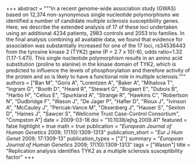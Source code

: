 +++
abstract = """In a recent genome-wide association study (GWAS) based on 12,374 non-synonymous single nucleotide polymorphisms we identified a number of candidate multiple sclerosis susceptibility genes. Here, we describe the extended analysis of 17 of these loci undertaken using an additional 4234 patients, 2983 controls and 2053 trio families. In the final analysis combining all available data, we found that evidence for association was substantially increased for one of the 17 loci, rs34536443 from the tyrosine kinase 2 (TYK2) gene (P = 2.7 x 10(-6), odds ratio=1.32 (1.17-1.47)). This single nucleotide polymorphism results in an amino acid substitution (proline to alanine) in the kinase domain of TYK2, which is predicted to influence the levels of phosphorylation and therefore activity of the protein and so is likely to have a functional role in multiple sclerosis."""
authors = ["Ban M", "Goris A", "Lorentzen A", "Baker A", "Mihalova T", "Ingram G", "Booth D", "Heard R", "Stewart G", "Bogaert E", "Dubois B", "Harbo H", "Celius E", "Spurkland A", "Strange R", "Hawkins C", "Robertson N", "Dudbridge F", "Wason J", "De Jager P", "Hafler D", "Rioux J", "Ivinson A", "McCauley J", "Pericak-Vance M", "Oksenberg J", "Hauser S", "Sexton D", "Haines J", "Sawcer S", "Wellcome Trust Case-Control Consortium", "Compston A"]
date = 2009-03-18
doi = "10.1038/ejhg.2009.41"
featured = false
highlight = true
math = true
publication = "*European Journal of Human Genetics* 2009; 17(10):1309-1313"
publication_short = "*Eur J Hum Genet* 2009; 17:1309-13"
publication_types = ["2"]
summary = "*European Journal of Human Genetics* 2009; 17(10):1309-1313"
tags = ["Wason"]
title = "Replication analysis identifies TYK2 as a multiple sclerosis susceptibility factor"
+++
